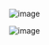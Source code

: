 ![image](https://github.com/asem-hamid/learn-c/assets/155321064/90f71a75-79aa-4fec-a0f9-2481c4fbd3b3)


![image](https://github.com/asem-hamid/learn-c/assets/155321064/e7d8f3ff-3382-41e6-bc1e-eef9de01a385)
